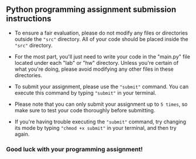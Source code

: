 ## Python programming assignment submission instructions

- To ensure a fair evaluation, please do not modify any files or directories outside the `"src"` directory. All of your code should be placed inside the `"src"` directory.

- For the most part, you'll just need to write your code in the "main.py" file located under each "lab" or "hw" directory. Unless you're certain of what you're doing, please avoid modifying any other files in these directories.

- To submit your assignment, please use the `"submit"` command. You can execute this command by typing `"submit"` in your terminal. 

- Please note that you can only submit your assignment up to `5 times`, so make sure to test your code thoroughly before submitting.

- If you're having trouble executing the `"submit"` command, try changing its mode by typing `"chmod +x submit"` in your terminal, and then try again.

### Good luck with your programming assignment!
